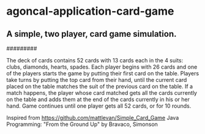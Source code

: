 # agoncal-application-card-game

## A simple, two player, card game simulation.
#########

The deck of cards contains 52 cards with 13 cards each in the 4 suits:
clubs, diamonds, hearts, spades. Each player begins with 26 cards and one of the players starts the game
by putting their first card on the table. Players take turns by putting the
top card from their hand, until the current card placed on the table matches
the suit of the previous card on the table. If a match happens, the player
whose card matched gets all the cards currently on the table and adds them
at the end of the cards currently in his or her hand. Game continues until
one player gets all 52 cards, or for 10 rounds.

Inspired from https://github.com/mattlevan/Simple_Card_Game
Java Programming: "From the Ground Up" by Bravaco, Simonson

